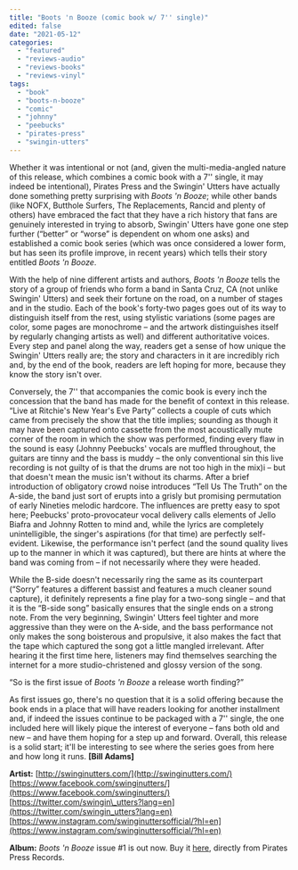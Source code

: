 ```yaml
---
title: "Boots 'n Booze (comic book w/ 7'' single)"
edited: false
date: "2021-05-12"
categories:
  - "featured"
  - "reviews-audio"
  - "reviews-books"
  - "reviews-vinyl"
tags:
  - "book"
  - "boots-n-booze"
  - "comic"
  - "johnny"
  - "peebucks"
  - "pirates-press"
  - "swingin-utters"
---
```


Whether it was intentional or not (and, given the multi-media-angled nature of this release, which combines a comic book with a 7'' single, it may indeed be intentional), Pirates Press and the Swingin' Utters have actually done something pretty surprising with _Boots 'n Booze_; while other bands (like NOFX, Butthole Surfers, The Replacements, Rancid and plenty of others) have embraced the fact that they have a rich history that fans are genuinely interested in trying to absorb, Swingin' Utters have gone one step further (“better” or “worse” is dependent on whom one asks) and established a comic book series (which was once considered a lower form, but has seen its profile improve, in recent years) which tells their story entitled _Boots 'n Booze_.

With the help of nine different artists and authors, _Boots 'n Booze_ tells the story of a group of friends who form a band in Santa Cruz, CA (not unlike Swingin' Utters) and seek their fortune on the road, on a number of stages and in the studio. Each of the book's forty-two pages goes out of its way to distinguish itself from the rest, using stylistic variations (some pages are color, some pages are monochrome – and the artwork distinguishes itself by regularly changing artists as well) and different authoritative voices. Every step and panel along the way, readers get a sense of how unique the Swingin' Utters really are; the story and characters in it are incredibly rich and, by the end of the book, readers are left hoping for more, because they know the story isn't over.

Conversely, the 7'' that accompanies the comic book is every inch the concession that the band has made for the benefit of context in this release. “Live at Ritchie's New Year's Eve Party” collects a couple of cuts which came from precisely the show that the title implies; sounding as though it may have been captured onto cassette from the most acoustically mute corner of the room in which the show was performed, finding every flaw in the sound is easy (Johnny Peebucks' vocals are muffled throughout, the guitars are tinny and the bass is muddy – the only conventional sin this live recording is not guilty of is that the drums are not too high in the mix)i – but that doesn't mean the music isn't without its charms. After a brief introduction of obligatory crowd noise introduces “Tell Us The Truth” on the A-side, the band just sort of erupts into a grisly but promising permutation of early Nineties melodic hardcore. The influences are pretty easy to spot here; Peebucks' proto-provocateur vocal delivery calls elements of Jello Biafra and Johnny Rotten to mind and, while the lyrics are completely unintelligible, the singer's aspirations (for that time) are perfectly self-evident. Likewise, the performance isn't perfect (and the sound quality lives up to the manner in which it was captured), but there are hints at where the band was coming from – if not necessarily where they were headed.

While the B-side doesn't necessarily ring the same as its counterpart (“Sorry” features a different bassist and features a much cleaner sound capture), it definitely represents a fine play for a two-song single – and that it is the “B-side song” basically ensures that the single ends on a strong note. From the very beginning, Swingin' Utters feel tighter and more aggressive than they were on the A-side, and the bass performance not only makes the song boisterous and propulsive, it also makes the fact that the tape which captured the song got a little mangled irrelevant. After hearing it the first time here, listeners may find themselves searching the internet for a more studio-christened and glossy version of the song.

“So is the first issue of _Boots 'n Booze_ a release worth finding?”

As first issues go, there's no question that it is a solid offering because the book ends in a place that will have readers looking for another installment and, if indeed the issues continue to be packaged with a 7'' single, the one included here will likely pique the interest of everyone – fans both old and new – and have them hoping for a step up and forward. Overall, this release is a solid start; it'll be interesting to see where the series goes from here and how long it runs. **\[Bill Adams\]**

**Artist:** [http://swinginutters.com/](http://swinginutters.com/) [https://www.facebook.com/swinginutters/](https://www.facebook.com/swinginutters/) [https://twitter.com/swingin\_utters?lang=en](https://twitter.com/swingin_utters?lang=en) [https://www.instagram.com/swinginuttersofficial/?hl=en](https://www.instagram.com/swinginuttersofficial/?hl=en)

**Album:** _Boots 'n Booze_ issue #1 is out now. Buy it [here](http://piratespressrecords.com/boots-n-booze-graphic-novel-available-now/), directly from Pirates Press Records.
